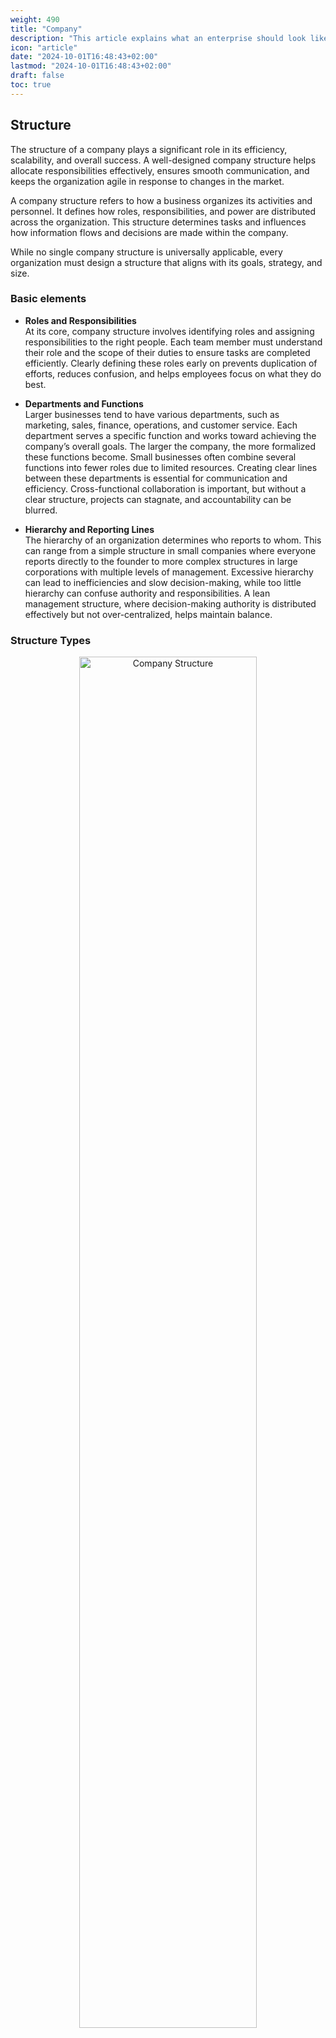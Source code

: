 ```yaml
---
weight: 490
title: "Company"
description: "This article explains what an enterprise should look like."
icon: "article"
date: "2024-10-01T16:48:43+02:00"
lastmod: "2024-10-01T16:48:43+02:00"
draft: false
toc: true
---
```

## Structure

The structure of a company plays a significant role in its efficiency, scalability, and overall success. A well-designed company structure helps allocate responsibilities effectively, ensures smooth communication, and keeps the organization agile in response to changes in the market.

A company structure refers to how a business organizes its activities and personnel. It defines how roles, responsibilities, and power are distributed across the organization. This structure determines tasks and influences how information flows and decisions are made within the company.

While no single company structure is universally applicable, every organization must design a structure that aligns with its goals, strategy, and size.

### Basic elements

* **Roles and Responsibilities** \
  At its core, company structure involves identifying roles and assigning responsibilities to the right people. Each team member must understand their role and the scope of their duties to ensure tasks are completed efficiently. Clearly defining these roles early on prevents duplication of efforts, reduces confusion, and helps employees focus on what they do best.

* **Departments and Functions** \
  Larger businesses tend to have various departments, such as marketing, sales, finance, operations, and customer service. Each department serves a specific function and works toward achieving the company’s overall goals. The larger the company, the more formalized these functions become. Small businesses often combine several functions into fewer roles due to limited resources.
  Creating clear lines between these departments is essential for communication and efficiency. Cross-functional collaboration is important, but without a clear structure, projects can stagnate, and accountability can be blurred.

* **Hierarchy and Reporting Lines** \
  The hierarchy of an organization determines who reports to whom. This can range from a simple structure in small companies where everyone reports directly to the founder to more complex structures in large corporations with multiple levels of management.
  Excessive hierarchy can lead to inefficiencies and slow decision-making, while too little hierarchy can confuse authority and responsibilities. A lean management structure, where decision-making authority is distributed effectively but not over-centralized, helps maintain balance.

### Structure Types

<center>
   <img align="center" src="../../../images/organization/company.structure.drawio.png" alt="Company Structure" width="75%" height="75%"/>
</center>

* **Hierarchical Structure** \
  The traditional hierarchical structure is often seen in larger, established businesses. This structure places decision-making power at the top, with responsibilities flowing downward through various levels of management. This model works well for organizations with straightforward, repetitive tasks that benefit from tight oversight.
  However, hierarchical structures provide clarity but can become rigid and slow to respond to market changes.

* **Flat Structure** \
  In contrast, a flat structure reduces management levels between employees and executives. This approach encourages more direct communication, empowers employees to take initiative, and can speed up decision-making. Flat structures are often more agile and better suited to smaller companies or startups where innovation and adaptability are key.
  However, flat structures can lead to confusion over decision-making authority, especially as the company grows and roles become more complex.

* **Matrix Structure** \
  In a matrix structure, employees report to more than one manager — typically, they are part of a functional department and assigned to specific projects or teams. This system allows for greater flexibility and collaboration across departments but can create conflicts when competing priorities between departments and projects.
  Careful consideration of the matrix structure is essential, as while it fosters teamwork, it can also blur accountability and create complexity in reporting.

### Additional Considerations

* **The Role of Systems** \
  A business is a collection of processes and systems that must work together seamlessly. A well-structured company integrates these systems to support the overall workflow without bottlenecks.
  For example, a clear structure for customer service ensures that issues are resolved efficiently by routing inquiries to the right teams. Similarly, a well-organized finance department ensures that cash flow is managed and resources are allocated efficiently. Systems help make processes repeatable and scalable, which is critical as the company grows.

* **Adapting the Structure** \
  The proper structure for a company at its founding will not necessarily be the appropriate structure as it grows. Startups typically begin with a highly flexible structure, where team members wear many hats and decision-making is fluid. As the company scales, however, more formal structures must be implemented to manage complexity, distribute workloads, and ensure long-term sustainability.
  Business owners and managers should regularly assess and adjust the company structure based on the business's evolving needs. This is essential to determining what’s working well and identifying bottlenecks or inefficiencies that can be addressed by reorganizing roles or departments.

* **Building Flexibility** \
  While structure is necessary for organizing a business, companies should remain flexible. The business environment constantly changes, and rigid structures can prevent a company from adapting quickly. A balanced approach is needed where a company has enough structure to ensure smooth operations but remains agile enough to pivot when market conditions demand.

* **Empowerment and Autonomy** \
  An essential aspect of a company structure is giving employees the autonomy to make decisions within their roles. Empowering employees to take ownership of their tasks without excessive oversight can lead to more significant innovation, faster problem-solving, and higher employee satisfaction.

---

## Business Functions

The structure of a business helps facilitate the smooth operation of its core functions — **Value Creation**, **Marketing**, **Sales**, **Value Delivery**, and **Finance**. These functions are fundamental to ensuring that a business not only survives but thrives in a competitive market.

<center>
   <img align="center" src="../../../images/organization/company.business_functions.drawio.png" alt="Business Functions" width="75%" height="75%"/>
</center>

### Value Creation: The Foundation of a Business

Value creation is the process of developing products or services that solve a problem or fulfill a market need. Without value creation, a business has nothing to offer. This process involves understanding customer needs, developing solutions, and continuously improving those solutions based on feedback.

**Key elements**:

* **Identifying Market Needs**: Understand your target audience's problems and how your product or service can address them.
* **Testing and Prototyping**: Use minimal viable products (MVP) to test concepts with real customers and gather feedback.
* **Continuous Improvement through Iteration**: Successful businesses refine their offerings through iteration and feedback loops. The iteration cycle involves continuously improving a product or service based on customer feedback, ensuring the company adapts to changing market needs.

### Marketing: Attracting Attention and Generating Demand

Marketing is about drawing attention to your product or service and generating interest among potential customers. It’s the bridge between value creation and sales, ensuring that the right people know about the business and are interested in its offers.

**Key elements**:

* **Building Awareness**: Capture the attention of your target market through compelling messaging.
* **Segmentation**: Tailor marketing efforts to different segments of your audience to increase relevance.
* **Call-to-Action (CTA)**: Ensure your marketing efforts prompt the audience to take the desired action, whether purchasing, signing up, or contacting the company.
* **Understanding Customer Psychology**: Marketing efforts should be rooted in **psychology**. Businesses must understand how customers make decisions, what motivates them, and how to frame their message to resonate with their audience. Techniques like creating urgency, highlighting benefits, and appealing to emotions can significantly influence purchasing behavior.

### Sales: Turning Interest into Revenue

Sales is converting the interest generated by marketing into actual transactions. It involves building customer trust, addressing concerns, and guiding them through buying.

**Key elements**:

* **Building Trust**: Establish credibility and ensure customers feel confident about their purchase.
* **Value-Based Selling**: Focus on how the product or service benefits the customer rather than just listing features.
* **Risk Mitigation**: Offer guarantees or return policies to reduce the perceived risk for customers.
* **Leveraging Behavioral Insights**: Like marketing, sales should incorporate an understanding of human behavior. Factors like social proof, scarcity, and loss aversion influence customers. By understanding these drivers, businesses can more effectively convert interest into sales.

### Value Delivery: Fulfilling the Promise

Value delivery ensures that customers receive what they were promised on time and with high quality. This function is where a business fulfills its obligations, ensuring that the product or service meets or exceeds customer expectations. Value delivery doesn’t stop at the sale; it includes after-sales services such as support, maintenance, and warranties.

**Key elements**:

* **Customer Satisfaction**: Deliver the product or service in a way that delights the customer.
* **Reliability**: Ensure consistent quality and timely delivery to build customer loyalty.
* **Support and Maintenance**: After a sale, value delivery continues with product support and maintenance, including offering help with product usage, troubleshooting, and ensuring the customer receives ongoing value from their purchase.
* **Warranties and Guarantees**: Ensure that any warranties or guarantees are honored promptly and effectively. This fulfills the promise made at the time of sale and builds trust and confidence in the brand.
* **Systemization**: Develop processes that ensure seamless value delivery at scale. By viewing value delivery through the lens of **systems thinking**, businesses can create reliable, repeatable processes that allow them to scale operations without sacrificing quality.

### Finance: Managing Resources and Sustainability

Finance is about managing the flow of money in and out of the business to ensure it remains profitable and sustainable. It involves controlling costs, maintaining healthy profit margins, and making wise investment decisions.

**Key elements**:

* **Profit Margins**: Ensure revenue exceeds costs, leaving enough profit to sustain and grow the business.
* **Cash Flow Management**: Monitor cash movement to ensure sufficient funds are available to cover expenses and investments.
* **Cost Control**: Keep expenses in check while maintaining the quality of the product or service.
* **Sufficiency Over Aggressive Growth**: Businesses must focus on financial sufficiency — ensuring they generate enough profit to sustain operations and invest in growth without being overly aggressive in their expansion plans. This mindset helps avoid the pitfalls of over-leveraging and ensures long-term financial health.

### Supporting Functions: Infrastructure for operations

In addition to the core functions like marketing, sales, operations, and finance, every business relies on crucial **supporting functions** to maintain efficient day-to-day operations and long-term success. These functions — **Human Resources (HR)**, **Information Technology (IT)**, **Legal**, and **Accounting** — provide essential services that help the core functions operate smoothly and contribute to the organization's overall health. Here’s an overview of what each supporting function does and how they contribute to the business:

##### Human Resources (HR)

Human Resources (HR) manages an organization’s workforce, from recruiting and hiring to employee development, performance management, and labor law compliance. HR ensures the business attracts and retains skilled talent while fostering a productive and healthy work environment.

**Key elements**:

* **Recruitment and Talent Acquisition**: Attracting and hiring the right people to meet the company’s workforce needs.
* **Employee Development and Training**: Providing employees with ongoing education and skill development to ensure they meet performance standards and grow within the company.
* **Compensation and Benefits Management**: Overseeing employee compensation, benefits, and rewards programs to maintain competitive pay structures.
* **Compliance and Employee Relations**: Ensuring adherence to labor laws, managing employee grievances, and maintaining a positive company culture.

##### Information Technology (IT)

Information Technology (IT) manages the technological infrastructure and systems that support business operations. IT ensures that the company’s hardware, software, and data systems are secure, efficient, and capable of meeting the organization's demands. IT also handles cybersecurity and system integrations across the company.

**Key elements**:

* **System Maintenance and Support**: Managing the company’s hardware, software, networks, and digital tools, ensuring everything operates smoothly.
* **Cybersecurity and Data Protection**: Implementing measures to protect the company’s data and systems from breaches, hacking, and unauthorized access.
* **Business Process Automation**: Using technology to streamline and automate repetitive tasks, improving operational efficiency.
* **IT Support and Troubleshooting**: Providing ongoing support to all departments, ensuring issues with technology and systems are addressed promptly.

##### Legal

The Legal function ensures that the business complies with all laws and regulations, manages risks, and protects the company's intellectual property. Legal is responsible for drafting and reviewing contracts, handling disputes, and ensuring the company's business practices align with applicable legal frameworks.

**Key elements**:

* **Compliance and Risk Management**: Ensuring the company adheres to all relevant laws and regulations, including industry-specific requirements.
* **Contract Management**: Drafting, reviewing, and negotiating contracts with clients, vendors, and partners to safeguard the company's interests.
* **Intellectual Property Protection**: Managing patents, trademarks, copyrights, and other forms of intellectual property to protect the company’s innovations and brand.
* **Dispute Resolution and Litigation**: Handling disputes and representing the company in legal matters, minimizing potential liabilities.

##### Accounting

Accounting is responsible for recording, tracking, and reporting the company’s financial transactions. It manages financial operations like budgeting, taxes, payroll, and compliance. Accounting provides critical data to support financial decision-making and ensure the company’s fiscal health.

**Key elements**:

* **Financial Reporting**: Preparing financial statements such as the income statement, balance sheet, and cash flow statement to provide insights into the company’s financial performance.
* **Tax Management and Compliance**: Ensuring the company complies with tax regulations and manages tax obligations efficiently.
* **Accounts Payable and Receivable**: Managing money flow in and out of the business, ensuring payments are made and received on time.
* **Budgeting and Forecasting**: Supporting the financial planning process by providing data and analysis to help management allocate resources effectively.

---

## Business Execution

Every organization, regardless of size or industry, operates within a framework of decision-making that cascades through different levels of responsibility. These levels: **strategic**, **tactical**, and **operational** — are essential for ensuring that the organization’s vision is effectively translated into action. Each level plays a unique role, addressing different time frames, scopes, and objectives, yet all are interconnected to guide the organization toward success.

<center>
   <img align="center" src="../../../images/organization/company.business_execution.drawio.png" alt="Business Execution" width="75%" height="75%"/>
</center>

### Strategic Level: Defining the Vision

At the **strategic level**, top executives such as the CEO, board members, and senior leadership focus on the organization’s **long-term vision and direction**. This level is concerned with answering the fundamental questions of **what** the organization’s goals are, **why** it exists, and **how** it will compete in the market.

* **Time Horizon:** Typically, strategic plans look ahead 3 to 5 years, sometimes even longer, depending on the industry and market conditions.
* **Scope:** Decisions made at the strategic level impact the entire organization and its long-term viability. The focus is on market positioning, competitive advantage, and resource allocation on a broad scale.
* **Key Decisions:** Strategic decisions may include entering new markets, launching innovative products, mergers and acquisitions, or reshaping the company’s structure. These decisions are made with a focus on sustainability and growth.

**Example**: A retail company may set a strategic goal to expand into international markets over the next five years. This would involve assessing global market trends, financial projections, and resource investments needed to achieve this vision.

### Tactical Level: Bridging Strategy and Action

The **tactical level** involves **middle management**, including department heads and team leaders, who translate the broader strategic goals into **specific, actionable plans**. Tactical planning typically focuses on how to implement the strategies developed by senior leadership within a shorter time frame, usually 1 to 3 years.

* **Time Horizon:** Tactical plans are medium-term and typically cover a 1 to 3-year period.
* **Scope:** While the strategic level focuses on the entire organization, the tactical level focuses on specific departments or business units. Each department is responsible for executing its portion of the overall strategy.
* **Key Decisions:** Tactical decisions include setting departmental goals, allocating resources, and determining how to execute strategic initiatives. For example, a marketing department might plan targeted campaigns to support a strategic objective, while the HR department might develop training programs to upskill employees for future needs.

**Example**: If the company’s strategy is to enter a new market, the marketing department might develop a tactical plan to research local consumer behavior, adapt marketing materials, and establish new advertising channels.

### Operational Level: Daily Execution

At the **operational level**, **frontline managers and employees** focus on the **day-to-day activities** that drive the organization. These activities are crucial for ensuring tactical plans are implemented efficiently and effectively. Operational planning is the shortest in scope and focuses on ensuring that daily tasks align with tactical objectives, supporting strategic goals.

* **Time Horizon:** Operational plans are short-term, often addressing daily, weekly, or quarterly objectives.
* **Scope:** Operational decisions are concrete and concern small-scale tasks and procedures. This level addresses the*“how”* of getting things done — such as maintaining productivity, managing resources, and monitoring performance.
* **Key Decisions:** Decisions at the operational level involve workforce scheduling, inventory management, quality control, and ensuring the seamless execution of daily tasks.

**Example**: If the company’s tactical plan is to launch a product within six months, the operational teams will handle the day-to-day tasks of product development, supply chain management, and production scheduling to meet the deadline.

### The Interconnection of Levels

For an organization to be successful, **alignment** between these three levels is crucial. **Cascading goals** ensure that the actions at each level are interlinked:

* **Strategy provides direction**: The strategic level defines where the company is headed and why, setting long-term objectives that guide decision-making.
* **Tactics provide structure**: The tactical level translates this strategy into actionable initiatives that various departments or teams can implement.
* **Operations provide execution**: The operational level ensures the successful execution of these tactical plans by focusing on day-to-day efficiency and productivity.

A **breakdown at any level** can result in misalignment, leading to inefficiencies and poor performance. For example, a strong strategy may fail if tactical plans are poorly constructed, or operational teams may struggle if they do not receive clear instructions from middle management.

### Cascading Strategy

The process of **cascading strategy** ensures that every department, team, and individual within an organization understands how their work contributes to the overarching goals. This requires clear communication and goal-setting at each level:

* **Strategic goals** must be broken down into specific, measurable targets for each department (tactical level).
* **Tactical goals** are then translated into specific tasks, responsibilities, and key performance indicators (KPIs) for frontline employees (operational level).
* **Feedback loops**: Regular communication between levels ensures alignment, enabling teams to adjust tactics or operations in response to changing market conditions or internal challenges.

**Example**: If a software company sets a strategic goal to improve customer satisfaction by 20% over two years, this goal will cascade down. The customer service department (tactical) will develop initiatives such as implementing a new CRM system. In contrast, at the operational level, customer service agents will receive daily tasks to resolve tickets faster and improve service quality.

## Culture

In today’s fast-paced world, where innovation and collaboration are crucial to success, *culture* has emerged as a cornerstone of high-performing organizations. Culture isn’t just about values on a wall or team-building exercises — it's a dynamic and influential force that works together, makes decisions, and ultimately achieves its goals.

Culture goes beyond workplace atmosphere. It’s about creating a sense of safety, sharing vulnerability, and fostering a clear understanding of purpose. These three elements form the foundation of strong organizational cultures, where individuals feel connected, empowered, and aligned toward a common goal.

### Key Elements

* **Build Safety** \
   Safety is the first critical skill in fostering a great culture. It involves creating an environment where people feel connected and comfortable enough to speak up, experiment, and take risks together. In successful groups, individuals share small, consistent behaviors — eye contact, listening, and mutual respect — that signal, “You are safe here.” These cues lay the foundation for trust and cohesion.
* **Share Vulnerability** \
   Contrary to popular belief, strong cultures aren’t built on displays of strength but openness and vulnerability. Teams that thrive do so by allowing leaders and employees to share their struggles or weaknesses, inviting reciprocal honesty and cooperation. The willingness to be vulnerable creates deeper bonds and encourages collaboration, as it communicates that the team can only succeed by helping one another.
* **Establish Purpose** \
   A clear sense of purpose drives a powerful culture. Successful organizations communicate this purpose through repeated narratives and behaviors that keep everyone focused on shared goals. Having a mission statement is not enough; it must be consistently reinforced through the group’s everyday actions. The sense of belonging to something larger than oneself motivates individuals to go beyond the minimum and contribute to the organization’s long-term success.

### The Impact of Culture on Performance

Strong cultures are not built on individual talent alone. Instead, they thrive on how effectively the group interacts. Teams collaborating fluidly and without ego can often outperform more experienced or skilled individuals. It’s not just the skills of each employee that matter, but the quality of their interaction. Strong cultures facilitate collaboration, quick problem-solving, and innovation because they minimize the social friction that can slow down progress.

### Practical Steps to Building Culture

Organizations can take actionable steps to build and maintain a strong culture:

* **Create spaces for honest feedback**: Encourage an environment where employees feel safe giving and receiving feedback without fear of retaliation.
* **Foster rituals that reinforce belonging**: Simple habits like regular check-ins, acknowledging efforts, and celebrating small wins can powerfully affect group cohesion.
* **Emphasize learning over winning**: Frame failures as learning experiences and normalize asking for help, which can help foster a more resilient and collaborative culture.

## Recommended Reading

#### Web Resources

* [Future CIO Club Blog on Organizational Planning](https://www.futurecioclub.com/blog/organizational-planning-and-execution-in-three-levels-strategic-tactical-operational)
* [Harry’s Head Blog on Strategic, Tactical, Operational Levels](https://harryshead.wordpress.com/2020/05/29/strategic-tactical-operational-level/)

#### Books

* Kaufman, J. [The Personal MBA: Master the art of business.](https://personalmba.com/) Portfolio, 2010
  * *The Personal MBA* by Josh Kaufman provides a comprehensive overview of essential business concepts without needing a formal MBA. The book breaks down the business into five core areas: value creation, marketing, sales, delivery, and finance. Kaufman emphasizes the importance of understanding how these functions work together and the role of systems and mental models in improving decision-making. He encourages self-education and practical learning, arguing that real-world experience and focused reading can be more effective than traditional business schooling. Throughout the book, Kaufman provides actionable insights for entrepreneurs and business professionals looking to optimize their business strategies.
* Coyle, Daniel. [The Culture Code: The Secrets of Highly Successful Groups.](https://danielcoyle.com/the-culture-code/) Bantam Books, 2018.
  * *The Culture Code* explores the key elements that create highly successful group cultures, focusing on building safety, sharing vulnerability, and establishing purpose. Daniel Coyle examines how these behaviors foster trust, collaboration, and innovation in teams across diverse industries. Through real-world examples and actionable insights, the book demonstrates how leaders can cultivate solid and cohesive cultures that drive high performance.
